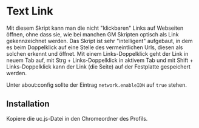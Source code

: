 # Text Link
Mit diesem Skript kann man die nicht "klickbaren" Links auf Webseiten öffnen, ohne dass sie, wie bei manchen GM Skripten optisch als Link 
gekennzeichnet werden. Das Skript ist sehr "intelligent" aufgebaut, in dem es beim Doppelklick auf eine Stelle des vermeintlichen Urls, diesen als 
solchen erkennt und öffnet. Mit einem Links-Doppelklick geht der Link in neuem Tab auf, mit Strg + Links-Doppelklick in aktivem Tab und mit 
Shift + Links-Doppelklick kann der Link (die Seite) auf der Festplatte gespeichert werden.

Unter about:config sollte der Eintrag `network.enableIDN` auf `true` stehen.

## Installation
Kopiere die uc.js-Datei in den Chromeordner des Profils.

